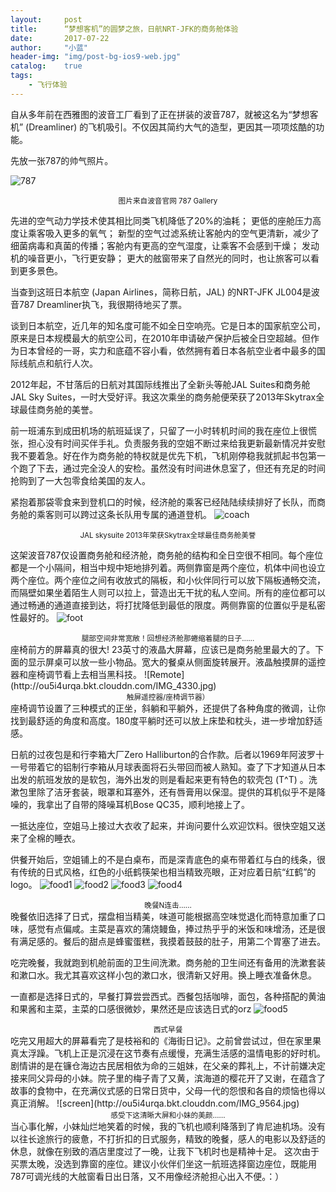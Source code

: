 ```yaml
---
layout:     post
title:      “梦想客机”的圆梦之旅，日航NRT-JFK的商务舱体验
date:       2017-07-22
author:     "小蓝"
header-img: "img/post-bg-ios9-web.jpg"
catalog:    true
tags:
    - 飞行体验
---
```

自从多年前在西雅图的波音工厂看到了正在拼装的波音787，就被这名为“梦想客机” (Dreamliner) 的飞机吸引。不仅因其简约大气的造型，更因其一项项炫酷的功能。

先放一张787的帅气照片。

![787](http://ou5i4urqa.bkt.clouddn.com/FullSizeRender%2036.jpg)
<center><small>图片来自波音官网 787 Gallery</small></center>

先进的空气动力学技术使其相比同类飞机降低了20%的油耗；
更低的座舱压力高度让乘客吸入更多的氧气；
新型的空气过滤系统让客舱内的空气更清新，减少了细菌病毒和真菌的传播；客舱内有更高的空气湿度，让乘客不会感到干燥；
发动机的噪音更小，飞行更安静；
更大的舷窗带来了自然光的同时，也让旅客可以看到更多景色。

当查到这班日本航空 (Japan Airlines，简称日航，JAL) 的NRT-JFK JL004是波音787 Dreamliner执飞，我很期待地买了票。

谈到日本航空，近几年的知名度可能不如全日空响亮。它是日本的国家航空公司，原来是日本规模最大的航空公司，在2010年申请破产保护后被全日空超越。但作为日本曾经的一哥，实力和底蕴不容小看，依然拥有着日本各航空业者中最多的国际线航点和航行人次。

2012年起，不甘落后的日航对其国际线推出了全新头等舱JAL Suites和商务舱JAL Sky Suites，一时大受好评。我这次乘坐的商务舱便荣获了2013年Skytrax全球最佳商务舱的美誉。

前一班浦东到成田机场的航班延误了，只留了一小时转机时间的我在座位上很慌张，担心没有时间买伴手礼。负责服务我的空姐不断过来给我更新最新情况并安慰我不要着急。好在作为商务舱的特权就是优先下机，飞机刚停稳我就抓起书包第一个跑了下去，通过完全没人的安检。虽然没有时间进休息室了，但还有充足的时间抢购到了一大包零食给美国的友人。

紧抱着那袋零食来到登机口的时候，经济舱的乘客已经陆陆续续排好了长队，而商务舱的乘客则可以跨过这条长队用专属的通道登机。
![coach](http://ou5i4urqa.bkt.clouddn.com/FullSizeRender%2029.jpg)
<center><small>JAL skysuite 2013年荣获Skytrax全球最佳商务舱美誉</small></center>


这架波音787仅设置商务舱和经济舱，商务舱的结构和全日空很不相同。每个座位都是一个小隔间，相当中规中矩地排列着。两侧靠窗是两个座位，机体中间也设立两个座位。两个座位之间有收放式的隔板，和小伙伴同行可以放下隔板通畅交流，而隔壁如果坐着陌生人则可以拉上，营造出无干扰的私人空间。所有的座位都可以通过畅通的通道直接到达，将打扰降低到最低的限度。两侧靠窗的位置似乎是私密性最好的。
![foot](http://ou5i4urqa.bkt.clouddn.com/FullSizeRender%2040.jpg)


<center><small>腿部空间非常宽敞！回想经济舱那蜷缩着腿的日子……</small></center>
座椅前方的屏幕真的很大! 23英寸的液晶大屏幕，应该已是商务舱里最大的了。下面的显示屏桌可以放一些小物品。宽大的餐桌从侧面旋转展开。液晶触摸屏的遥控器和座椅调节看上去相当黑科技。
![Remote](http://ou5i4urqa.bkt.clouddn.com/IMG_4330.jpg)


<center><small>触屏遥控器/座椅调节器）</small></center>
座椅调节设置了三种模式的正坐，斜躺和平躺外，还提供了各种角度的微调，让你找到最舒适的角度和高度。180度平躺时还可以放上床垫和枕头，进一步增加舒适感。

日航的过夜包是和行李箱大厂Zero Halliburton的合作款。后者以1969年阿波罗十一号带着它的铝制行李箱从月球表面将石头带回而被人熟知。查了下才知道从日本出发的航班发放的是软包，海外出发的则是看起来更有特色的软壳包 (T^T) 。洗漱包里除了洁牙套装，眼罩和耳塞外，还有唇膏用以保湿。提供的耳机似乎不是降噪的，我拿出了自带的降噪耳机Bose QC35，顺利地接上了。

一抵达座位，空姐马上接过大衣收了起来，并询问要什么欢迎饮料。很快空姐又送来了全棉的睡衣。

供餐开始后，空姐铺上的不是白桌布，而是深青底色的桌布带着红与白的线条，很有传统的日式风格，红色的小纸鹤筷架也相当精致亮眼，正对应着日航“红鹤”的logo。
![food1](http://ou5i4urqa.bkt.clouddn.com/FullSizeRender%2041.jpg)
![food2](http://ou5i4urqa.bkt.clouddn.com/FullSizeRender%2028.jpg)
![food3](http://ou5i4urqa.bkt.clouddn.com/IMG_4330.jpg)
![food4](http://ou5i4urqa.bkt.clouddn.com/FullSizeRender%2027.jpg)
<center><small>晚餐N连击……</small></center>
晚餐依旧选择了日式，摆盘相当精美，味道可能根据高空味觉退化而特意加重了口味，感觉有点偏咸。主菜是喜欢的蒲烧鳗鱼，捧过热乎乎的米饭和味增汤，还是很有满足感的。餐后的甜点是蜂蜜蛋糕，我摸着鼓鼓的肚子，用第二个胃塞了进去。

吃完晚餐，我就跑到机舱前面的卫生间洗漱。商务舱的卫生间还有备用的洗漱套装和漱口水。我尤其喜欢这样小包的漱口水，很清新又好用。换上睡衣准备休息。

一直都是选择日式的，早餐打算尝尝西式。西餐包括咖啡，面包，各种搭配的黄油和果酱和主菜，主菜的口感很微妙，果然还是应该选日式的orz
![food5](http://ou5i4urqa.bkt.clouddn.com/FullSizeRender%2031.jpg)


<center><small>西式早餐</small></center>
吃完又用超大的屏幕看完了是枝裕和的《海街日记》。之前曾尝试过，但在家里果真太浮躁。飞机上正是沉浸在这节奏有点缓慢，充满生活感的温情电影的好时机。剧情讲的是在镰仓海边古民居相依为命的三姐妹，在父亲的葬礼上，不计前嫌决定接来同父异母的小妹。院子里的梅子青了又黄，滨海道的樱花开了又谢，在蕴含了故事的食物中，在充满仪式感的日常日货中，父母一代的怨恨和各自的烦恼也得以真正消解。
![screen](http://ou5i4urqa.bkt.clouddn.com/IMG_9564.jpg)


<center><small>感受下这清晰大屏和小妹的美颜……</small></center>
当心事化解，小妹灿烂地笑着的时候，我的飞机也顺利降落到了肯尼迪机场。没有以往长途旅行的疲惫，不打折扣的日式服务，精致的晚餐，感人的电影以及舒适的休息，就像在别致的酒店里度过了一晚，让我下飞机时也是精神十足。
这次由于买票太晚，没选到靠窗的座位。建议小伙伴们坐这一航班选择窗边座位，既能用787可调光线的大舷窗看日出日落，又不用像经济舱担心出入不便。：）

